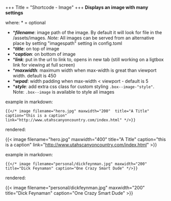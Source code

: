 +++
Title = "Shortcode - Image"
+++
**Displays an image with many settings**

where:  \* = optional

* \*_**filename**_: image path of the image.  By default it will look for file in the /assets/images. *Note:* All images can be served from an alternative place by setting "imagespath" setting in config.toml
* \*_**title**_: on top of image
* \*_**caption**_: on bottom of image
* \*_**link**_: put in the url to link to, opens in new tab  (still working on a ligtbox link for viewing at full screen)
* \*_**maxwidth**_: maximum width when max-width is great than viewport width.  default is 450
* \*_**wpad**_: width padding when max-width < viewport - default is 5
* \*_**style**_: add extra css class for custom styling `.box--image-"style"`.  Note: `.box--image` is available to style all images

example in markdown:  

```{{</* image filename="hero.jpg" maxwidth="200"  title="A Title" caption="this is a caption" link="http://www.utahscanyoncountry.com/index.html" */>}}```

rendered:  

{{< image filename="hero.jpg" maxwidth="400" title="A Title" caption="this is a caption" link="http://www.utahscanyoncountry.com/index.html" >}}


example in markdown:

```{{</* image filename="personal/dickfeynman.jpg" maxwidth="200"  title="Dick Feynaman" caption="One Crazy Smart Dude" */>}}```

rendered:  

{{< image filename="personal/dickfeynman.jpg" maxwidth="200"  title="Dick Feynaman" caption="One Crazy Smart Dude" >}}

